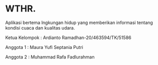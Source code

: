 # WTHR.
Aplikasi bertema lngkungan hidup yang memberikan informasi tentang kondisi cuaca dan kualitas udara.

Ketua Kelompok : Ardianto Ramadhan-20/463594/TK/51586

Anggota 1      : Maura Yufi Septania Putri

Anggota 2      : Muhammad Rafa Fadlurahman
